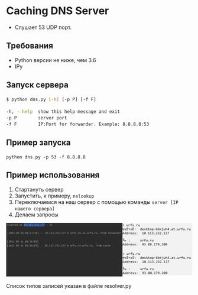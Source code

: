 # Caching DNS Server
* Слушает 53 UDP порт.

## Требования
* Python версии не ниже, чем 3.6
* IPy

## Запуск сервера
```sh
$ python dns.py [-h] [-p P] [-f F]

-h, --help  show this help message and exit
-p P        server port
-f F        IP:Port for forwarder. Example: 8.8.8.8:53
```

## Пример запуска
```
python dns.py -p 53 -f 8.8.8.8
```

## Пример использования
1. Стартануть сервер
2. Запустить, к примеру, `nslookup`
3. Переключаемся на наш сервер с помощью команды `server [IP нашего сервера]`
4. Делаем запросы
<img src="example.png">

Список типов записей указан в файле resolver.py

